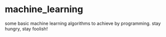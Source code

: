 # machine_learning
some basic machine learning algorithms to achieve by programming.
stay hungry, stay foolish!
